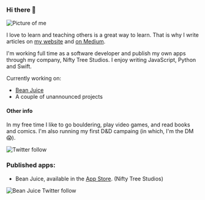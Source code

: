 ### Hi there 👋
![Picture of me](https://res.cloudinary.com/iiroalhonen/image/upload/c_scale,w_500/v1600061757/IMG_23_sml_up4wug.jpg)

I love to learn and teaching others is a great way to learn. That is why I write articles on [my website](https://www.iiroalhonen.com/blog) and [on Medium](https://medium.com/@iiroalhonen).

I'm working full time as a software developer and publish my own apps through my company, Nifty Tree Studios. I enjoy writing JavaScript, Python and Swift.

Currently working on:
- [Bean Juice](https://www.niftytreestudios.com/work/bean-juice)
- A couple of unannounced projects

#### Other info
In my free time I like to go bouldering, play video games, and read books and comics.
I'm also running my first D&D campaing (in which, I'm the DM 😱).

![Twitter follow](https://img.shields.io/twitter/follow/iiroalhonen?style=social)

### Published apps:
<!-- ![Bean juice icon](https://is5-ssl.mzstatic.com/image/thumb/Purple124/v4/7e/8f/65/7e8f652e-7f49-cd26-bf0a-b92bf5807789/AppIcon-1x_U007emarketing-0-2-85-220.png/246x0w.png "Bean Juice") -->
- Bean Juice, available in the [App Store](https://apps.apple.com/us/app/bean-juice/id1502380351). (Nifty Tree Studios)

![Bean Juice Twitter follow](https://img.shields.io/twitter/follow/BeanJuiceApp?style=social)
